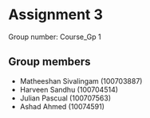 # Assignment 3

Group number: Course_Gp 1

## Group members

* Matheeshan Sivalingam (100703887)
* Harveen Sandhu (100704514)
* Julian Pascual (100707563)
* Ashad Ahmed (10074591)
